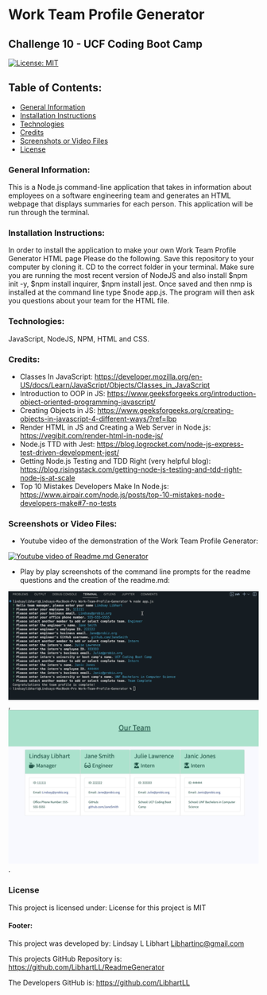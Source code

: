# Work Team Profile Generator
## Challenge 10 - UCF Coding Boot Camp

[![License: MIT](https://img.shields.io/badge/License-MIT-yellow.svg)](https://opensource.org/licenses/MIT)

## Table of Contents:
* [General Information](#general)
* [Installation Instructions](#installation)
* [Technologies](#technologies)
* [Credits](#credits)
* [Screenshots or Video Files](#screenshots)
* [License](#license)

### General Information:
This is a Node.js command-line application that takes in information about employees on a software engineering team and generates an HTML webpage that displays summaries for each person.  This application will be run through the terminal. 

### Installation Instructions:
In order to install the application to make your own Work Team Profile Generator HTML page Please do the following. Save this repository to your computer by cloning it. CD to the correct folder in your terminal.  Make sure you are running the most recent version of NodeJS and also install $npm init -y, $npm install inquirer, $npm install jest.  Once saved and then nmp is installed at the command line type $node app.js. The program will then ask you questions about your team for the HTML file. 

### Technologies:
JavaScript, NodeJS, NPM, HTML and CSS.

### Credits:
* Classes In JavaScript: https://developer.mozilla.org/en-US/docs/Learn/JavaScript/Objects/Classes_in_JavaScript
* Introduction to OOP in JS: https://www.geeksforgeeks.org/introduction-object-oriented-programming-javascript/
* Creating Objects in JS: https://www.geeksforgeeks.org/creating-objects-in-javascript-4-different-ways/?ref=lbp
* Render HTML in JS and Creating a Web Server in Node.js: https://vegibit.com/render-html-in-node-js/
* Node.js TTD with Jest: https://blog.logrocket.com/node-js-express-test-driven-development-jest/
* Getting Node.js Testing and TDD Right (very helpful blog): https://blog.risingstack.com/getting-node-js-testing-and-tdd-right-node-js-at-scale
* Top 10 Mistakes Developers Make In Node.js: https://www.airpair.com/node.js/posts/top-10-mistakes-node-developers-make#7-no-tests 

### Screenshots or Video Files:

* Youtube video of the demonstration of the Work Team Profile Generator:

[![Youtube video of Readme.md Generator](https://youtu.be/xsc3DpIN-WQ)](https://youtu.be/xsc3DpIN-WQ)

* Play by play screenshots of the command line prompts for the readme questions and the creation of the readme.md:

![Screenshot](/Images/CommandLineQuest.jpg),
![Screenshot](/Images/HTML%20Page.jpg).

### License
This project is licensed under:
License for this project is MIT

#### Footer:
This project was developed by:
Lindsay L Libhart
Libhartinc@gmail.com

This projects GitHub Repository is:
https://github.com/LibhartLL/ReadmeGenerator

The Developers GitHub is:
https://github.com/LibhartLL